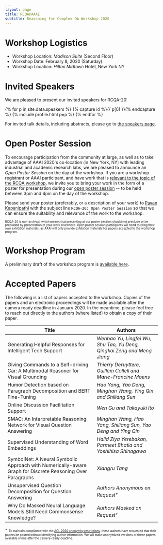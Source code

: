 ```yaml
---
layout: page
title: RCQA@AAAI
subtitle: Reasoning for Complex QA Workshop 2020
---
```



# Workshop Logistics

- Workshop Location: *Madison Suite* (Second Floor)
- Workshop Date: February 8, 2020 (Saturday)
- Workshop Location: *Hilton Midtown* Hotel, New York NY

# Invited Speakers<a name="speakers"></a>

We are pleased to present our invited speakers for RCQA-20!  

<div class="container">
  <div class="row">

{% for p in site.data.speakers %} {% capture id %}{{ p[0] }}{% endcapture %} {% include profile.html p=p %} {% endfor %}

</div>
</div>

For invited talk details, including abstracts, please go to [the speakers page](speakers.md).


# Open Poster Session<a name="open-poster-session"></a>

To encourage participation from the community at large, as well as to take advantage of AAAI 2020's co-location (in New York, NY) with leading industrial and academic research labs, we are pleased to announce an *Open Poster Session* on the day of the workshop. If you are a workshop registrant or AAAI participant, and have work that is [relevant to the topic of the RCQA workshop](https://rcqa-ws.github.io/cfp), we invite you to bring your work in the form of a poster for presentation during our [open poster session](program.md) -- to be held between 3pm and 4pm on the day of the workshop. 

Please send your poster (preferably, or a description of your work) to [Pavan Kapanipathi](mailto:kapanipa@us.ibm.com) with the subject line ``RCQA-20: Open Poster Session`` so that we can ensure the suitability and relevance of the work to the workshop. 

<sub><sup>RCQA-20 is non-archival, which means that presenting at our poster session should not preclude or be precluded by presentation of your work elsewhere. Open poster session participants will need to bring their own exhibition materials, as AAAI will only provide exhibition materials for papers accepted to the workshop program.</sup></sub>


# Workshop Program<a name="program"></a>

A preliminary draft of the workshop program is [available here](program.md).


# Accepted Papers<a name="accepted-papers"></a>

The following is a list of papers accepted to the workshop. Copies of the papers and an electronic proceedings will be made available after the camera ready deadline in January 2020. In the meantime, please feel free to reach out directly to the authors (where listed) to obtain a copy of their paper.

| **Title**                                                                                                       | **Authors**                                                              |
|-------------------------------------------------------------------------------------------------------------|----------------------------------------------------------------------|
|  Generating Helpful Responses for Intelligent Tech Support                                                  | *Wenhao Yu, Lingfei Wu, Shu Tao, Yu Deng, Qingkai Zeng and Meng Jiang* |
|  Giving Commands to a Self\-driving Car: A Multimodal Reasoner for Visual Grounding                         | *Thierry Deruyttere, Guillem Collell and Marie\-Francine Moens*        |
|  Humor Detection based on Paragraph Decomposition and BERT Fine\-Tuning                                     | *Hao Yang, Yao Deng, Minghan Wang, Ying Qin and Shiliang Sun*          |
|  Online Discussion Facilitation Support                                                                     | *Wen Gu and Takayuki Ito*                                              |
|  SMAC: An Interpretable Reasoning Network for Visual Question Answering                                     | *Minghan Wang, Hao Yang, Shiliang Sun, Yao Deng and Ying Qin*          |
|  Supervised Understanding of Word Embeddings                                                                | *Halid Ziya Yerebakan, Parmeet Bhatia and Yoshihisa Shinagawa*         |
|  SymbolNet: A Neural Symbolic Approach with Numerically\-aware Graph for Discrete Reasoning Over Paragraphs | *Xiangru Tang*                                                         |
|  Unsupervised Question Decomposition for Question Answering                                                 | *Authors Anonymous on Request*<sup>+</sup>                                          |
|  Why Do Masked Neural Language Models Still Need Commonsense Knowledge?                                     | *Authors Masked on Request*<sup>+</sup>           |


<sup>+</sup> <sub><sup>To maintain compliance with the [ACL 2020 anonymity restrictions](https://acl2020.org/calls/papers/#important-anonymity-period), these authors have requested that their papers be posted without identifying author information. We will make anonymized versions of these papers available online after the camera-ready deadline.</sup></sub> 
